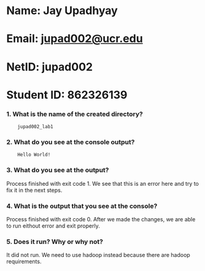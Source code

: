 # Name: Jay Upadhyay
# Email: jupad002@ucr.edu
# NetID: jupad002
# Student ID: 862326139
### 1. What is the name of the created directory?
        jupad002_lab1
### 2. What do you see at the console output?
        Hello World!
### 3. What do you see at the output?
Process finished with exit code 1. We see that this is an error here and try to fix it in the next steps.
### 4. What is the output that you see at the console?
Process finished with exit code 0. After we made the changes, we are able to run eithout error and exit properly.
### 5. Does it run? Why or why not?
It did not run. We need to use hadoop instead because there are hadoop requirements. 


